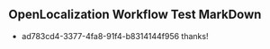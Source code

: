 ## OpenLocalization Workflow Test MarkDown
* ad783cd4-3377-4fa8-91f4-b8314144f956 
thanks!<!--HONumber=Mar16_HO2-->
